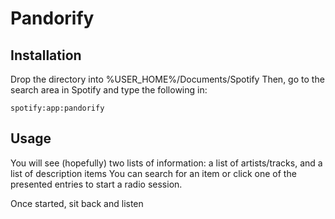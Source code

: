 Pandorify
=========

Installation
------------

Drop the directory into %USER_HOME%/Documents/Spotify
Then, go to the search area in Spotify and type the following in:

	spotify:app:pandorify

Usage
-----

You will see (hopefully) two lists of information: a list of artists/tracks, and a list of description items
You can search for an item or click one of the presented entries to start a radio session.

Once started, sit back and listen